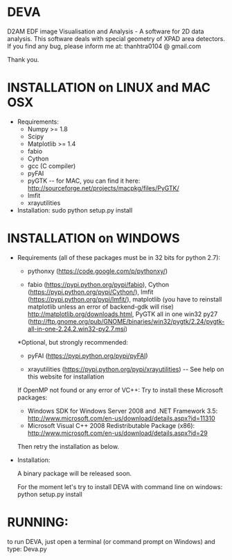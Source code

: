 DEVA
==========================
D2AM EDF image Visualisation and Analysis - A software for 2D data analysis. This software deals with special geometry of XPAD area detectors.
If you find any bug, please inform me at: thanhtra0104 @ gmail.com

Thank you.

INSTALLATION on LINUX and MAC OSX
==========================
+ Requirements:
	- Numpy >= 1.8
	- Scipy
	- Matplotlib >= 1.4
	- fabio
	- Cython
	- gcc (C compiler)
	- pyFAI
	- pyGTK -- for MAC, you can find it here: http://sourceforge.net/projects/macpkg/files/PyGTK/
	- lmfit
	- xrayutilities
+ Installation:
	sudo python setup.py install
	
INSTALLATION on WINDOWS
==========================
+ Requirements (all of these packages must be in 32 bits for python 2.7):

	- pythonxy (https://code.google.com/p/pythonxy/)
	
	- fabio (https://pypi.python.org/pypi/fabio), Cython (https://pypi.python.org/pypi/Cython/), lmfit (https://pypi.python.org/pypi/lmfit/), matplotlib (you have to reinstall matplotlib unless an error of backend-gdk will rise) http://matplotlib.org/downloads.html, PyGTK all in one win32 py27 (http://ftp.gnome.org/pub/GNOME/binaries/win32/pygtk/2.24/pygtk-all-in-one-2.24.2.win32-py2.7.msi)
	
	*Optional, but strongly recommended:
	
	- pyFAI (https://pypi.python.org/pypi/pyFAI)
	
	- xrayutilities (https://pypi.python.org/pypi/xrayutilities) -- See help on this website for installation
	
	
	If OpenMP not found or any error of VC++: Try to install these Microsoft packages:
	- Windows SDK for Windows Server 2008 and .NET Framework 3.5: http://www.microsoft.com/en-us/download/details.aspx?id=11310
	- Microsoft Visual C++ 2008 Redistributable Package (x86): http://www.microsoft.com/en-us/download/details.aspx?id=29
	
	Then retry the installation as below.
	
+ Installation:
	
	A binary package will be released soon.

	For the moment let's try to install DEVA with command line on windows: python setup.py install
	
	
RUNNING: 
==========================
to run DEVA, just open a terminal (or command prompt on Windows) and type: Deva.py
	
